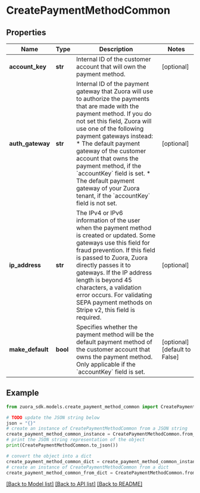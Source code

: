 # CreatePaymentMethodCommon


## Properties

Name | Type | Description | Notes
------------ | ------------- | ------------- | -------------
**account_key** | **str** | Internal ID of the customer account that will own the payment method.  | [optional] 
**auth_gateway** | **str** | Internal ID of the payment gateway that Zuora will use to authorize the payments that are made with the payment method.  If you do not set this field, Zuora will use one of the following payment gateways instead:  * The default payment gateway of the customer account that owns the payment method, if the &#x60;accountKey&#x60; field is set. * The default payment gateway of your Zuora tenant, if the &#x60;accountKey&#x60; field is not set.  | [optional] 
**ip_address** | **str** | The IPv4 or IPv6 information of the user when the payment method is created or updated. Some gateways use this field for fraud prevention. If this field is passed to Zuora, Zuora directly passes it to gateways.   If the IP address length is beyond 45 characters, a validation error occurs.  For validating SEPA payment methods on Stripe v2, this field is required.  | [optional] 
**make_default** | **bool** | Specifies whether the payment method will be the default payment method of the customer account that owns the payment method. Only applicable if the &#x60;accountKey&#x60; field is set.  | [optional] [default to False]

## Example

```python
from zuora_sdk.models.create_payment_method_common import CreatePaymentMethodCommon

# TODO update the JSON string below
json = "{}"
# create an instance of CreatePaymentMethodCommon from a JSON string
create_payment_method_common_instance = CreatePaymentMethodCommon.from_json(json)
# print the JSON string representation of the object
print(CreatePaymentMethodCommon.to_json())

# convert the object into a dict
create_payment_method_common_dict = create_payment_method_common_instance.to_dict()
# create an instance of CreatePaymentMethodCommon from a dict
create_payment_method_common_from_dict = CreatePaymentMethodCommon.from_dict(create_payment_method_common_dict)
```
[[Back to Model list]](../README.md#documentation-for-models) [[Back to API list]](../README.md#documentation-for-api-endpoints) [[Back to README]](../README.md)


